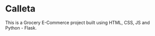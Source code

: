 # Calleta
<p>
This is a Grocery E-Commerce project built using HTML, CSS, JS and Python - Flask.
</p>